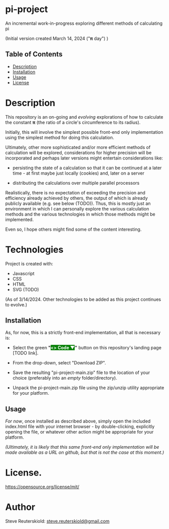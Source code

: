 # pi-project

An incremental work-in-progress exploring different methods of calculating pi

(Initial version created March 14, 2024 ("**&pi;** day") )

## Table of Contents

- [Description](#description)
- [Installation](#installation)
- [Usage](#usage)
- [License](#license)

# Description

 This repository is an on-going and *evolving* explorations of how to calculate the constant **&pi;** (the ratio of a circle's circumference to its
 radius).

Initially, this will involve the simplest possible front-end only implementation using the simplest method for doing this calculation.

Ultimately, other more sophisticated and/or more efficient methods of calculation will be explored, considerations for higher precision will be incorporated and perhaps later versions might entertain considerations like:

- persisting the state of a calculation so that it can be continued at a later time - at first maybe just locally (cookies) and, later on a server

- distributing the calculations over multiple parallel processors

Realistically, there is no expectation of exceeding the precision and efficiency already achieved by others, the output of which is already publicly available (e.g. see below (TODO)).  Thus, this is mostly just an environment in which I can personally explore the various calculation methods and the various technologies in which those methods might be implemented.

Even so, I hope others might find some of the content interesting.

# Technologies

Project is created with:

- Javascript
- CSS
- HTML
- SVG (TODO)

(As of 3/14/2024.  Other technologies to be added as this project continues to evolve.)

## Installation

As, for now, this is a strictly front-end implementation, all that is necessary is:

- Select the green **"<span style="color:#ffffff;background-color:#008000"><> Code ▼</span>"** button on this repository's landing page [TODO link].

- From the drop-down, select "Download ZIP".

- Save the resulting "pi-project-main.zip" file to the location of your choice (preferably into an *empty* folder/directory).

- Unpack the pi-project-main.zip file using the zip/unzip utility appropriate for your platform.


## Usage

*For now*, once installed as described above, simply open the included index.html file with your internet browser - by double-clicking, explicitly opening the file, or whatever other action might be appropriate for your platform.

*(Ultimately, it is likely that this same front-end only implementation will be made available as a URL on github, but that is not the case at this moment.)*

# License.

https://opensource.org/license/mit/ 

# Author

Steve Reuterskiold: steve.reuterskiold@gmail.com
